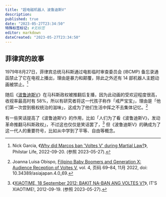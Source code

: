 ```yaml
---
title: "超电磁机器人 波鲁迪斯V"
description:
published: true
date: "2023-05-27T23:34:50"
特殊标签标记: #无标签
editor: markdown
dateCreated: "2023-05-27T23:34:50"
---
```


## 菲律宾的故事

1979年8月27日，菲律宾总统马科斯通过电影临时审查委员会 (IBCMP) 备忘录通函禁止了它在电视上播出，理由是暴力和颠覆，除此之外还有 14 部机器人主题动画被禁止。[^wdmbv]

随后《[波鲁迪斯V](https://ja.wikipedia.org/wiki/超電磁マシーン_ボルテスV)》在马科斯政权被推翻后复播，因为此动画的受欢迎程度很高，收视率最高时有 58%，所以有研究者将这一代孩子称作「戒严宝宝」，理由是「他们第一次尝到极权统治的滋味」，这成为了他们生活中挥之不去集体记忆。[^0_69]

有一些笑话提高了《波鲁迪斯V》的作用，比如「人们为了看《波鲁迪斯V》，发动革命推翻马科斯政权」，不过这也仅仅是笑话罢了，[^xt18s] 但《波鲁迪斯V》的确成为了这一代人的重要符号，比如从中学到了平等、自由等概念。

[^wdmbv]: Nick Garcia, 《[Why did Marcos ban 'Voltes V' during Martial Law?](https://philstarlife.com/news-and-views/746701-why-did-marcos-ban-voltes-v-during-martial-law?)》, Philstar Life, 2022-09-20. (参照 2023-05-27).

[^0_69]: Joanna Luisa Obispo, [Filipino Baby Boomers and Generation X: Audience Reception of Voltes V](http://doi.org/10.34389/asiajapan.4.0_69), vol. 4, 页码 69–84, 11月 2022, doi: 10.34389/asiajapan.4.0_69.

[^xt18s]: 《[XIAOTIME, 18 September 2012: BAKIT NA-BAN ANG VOLTES V?](https://web.archive.org/web/20230129214128/https://xiaochua.net/2012/09/19/xiaotime-18-september-2012-bakit-na-ban-ang-voltes-v/)》, IT’S XIAOTIME!, 2012-09-19. (参照 2023-05-27).
